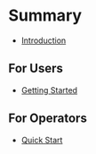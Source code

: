 # Summary

* [Introduction](README.md)

## For Users

* [Getting Started](chapter1.md)

## For Operators

* [Quick Start](for-operators/quick-start.md)

